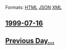 
Formats: [HTML](1999/07/16/index.html)  [JSON](1999/07/16/index.json)  [XML](1999/07/16/index.xml)  

## [1999-07-16](/news/1999/07/16/index.md)

## [Previous Day...](/news/1999/07/15/index.md)

